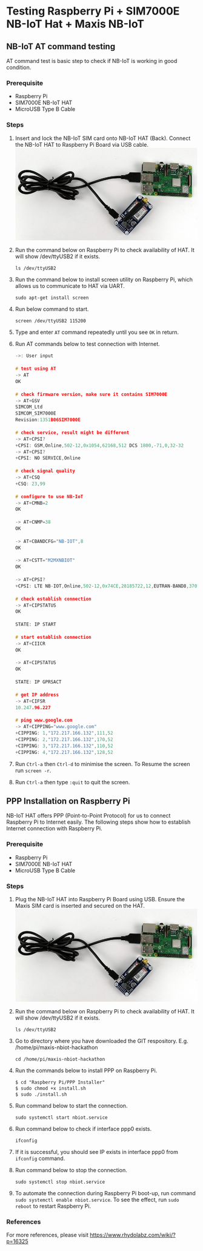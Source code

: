 # Testing Raspberry Pi + SIM7000E NB-IoT Hat + Maxis NB-IoT 

## NB-IoT AT command testing
AT command test is basic step to check if NB-IoT is working in good condition.

### Prerequisite
- Raspberry Pi
- SIM7000E NB-IoT HAT
- MicroUSB Type B Cable

### Steps

1. Insert and lock the NB-IoT SIM card onto NB-IoT HAT (Back). Connect the NB-IoT HAT to Raspberry Pi Board via USB cable.
![NB-IoT HAT with Raspberry Pi](./media/RPi-NB-IoT-HAT.jpg)

2. Run the command below on Raspberry Pi to check availability of HAT. It will show /dev/ttyUSB2 if it exists.
    
    ```
    ls /dev/ttyUSB2
    ```

3. Run the command below to install screen utility on Raspberry Pi, which allows us to communicate to HAT via UART.
    
    ```
    sudo apt-get install screen
    ```

4. Run below command to start.
    
    ```
    screen /dev/ttyUSB2 115200
    ```

5. Type and enter `AT` command repeatedly until you see `OK` in return.

6. Run AT commands below to test connection with Internet.

    ```c
    ->: User input

    # test using AT
    -> AT
    OK

    # check firmware version, make sure it contains SIM7000E
    -> AT+GSV
    SIMCOM_Ltd
    SIMCOM_SIM7000E
    Revision:1351B06SIM7000E

    # check service, result might be different
    -> AT+CPSI?
    +CPSI: GSM,Online,502-12,0x1054,62168,512 DCS 1800,-71,0,32-32
    -> AT+CPSI?
    +CPSI: NO SERVICE,Online

    # check signal quality
    -> AT+CSQ
    +CSQ: 23,99

    # configure to use NB-IoT
    -> AT+CMNB=2
    OK

    -> AT+CNMP=38
    OK

    -> AT+CBANDCFG="NB-IOT",8
    OK

    -> AT+CSTT="M2MXNBIOT"
    OK

    -> AT+CPSI?
    +CPSI: LTE NB-IOT,Online,502-12,0x74CE,28185722,12,EUTRAN-BAND8,3702,0,0,-10,-82,-72,15

    # check establish connection
    -> AT+CIPSTATUS
    OK

    STATE: IP START

    # start establish connection
    -> AT+CIICR
    OK

    -> AT+CIPSTATUS
    OK

    STATE: IP GPRSACT

    # get IP address
    -> AT+CIFSR
    10.247.96.227

    # ping www.google.com
    -> AT+CIPPING="www.google.com"
    +CIPPING: 1,"172.217.166.132",111,52
    +CIPPING: 2,"172.217.166.132",170,52
    +CIPPING: 3,"172.217.166.132",110,52
    +CIPPING: 4,"172.217.166.132",128,52
    ```

  7. Run `Ctrl-a` then `Ctrl-d` to minimise the screen. To Resume the screen run `screen -r`.

  8. Run `Ctrl-a` then type `:quit` to quit the screen.


## PPP Installation on Raspberry Pi
NB-IoT HAT offers PPP (Point-to-Point Protocol) for us to connect Raspberry Pi to Internet easily. The following steps show how to establish Internet connection with Raspberry Pi.

### Prerequisite
- Raspberry Pi
- SIM7000E NB-IoT HAT
- MicroUSB Type B Cable

### Steps

1. Plug the NB-IoT HAT into Raspberry Pi Board using USB. Ensure the Maxis SIM card is inserted and secured on the HAT.
![NB-IoT HAT with Raspberry Pi](./media/RPi-NB-IoT-HAT.jpg)

2. Run the command below on Raspberry Pi to check availability of HAT. It will show /dev/ttyUSB2 if it exists.

    ```
    ls /dev/ttyUSB2
    ```

3. Go to directory where you have downloaded the GIT respository. E.g. /home/pi/maxis-nbiot-hackathon

    ```
    cd /home/pi/maxis-nbiot-hackathon
    ```

4. Run the commands below to install PPP on Raspberry Pi.
    
    ```
    $ cd "Raspberry Pi/PPP Installer"
    $ sudo chmod +x install.sh
    $ sudo ./install.sh
    ```

5. Run command below to start the connection. 

    ```
    sudo systemctl start nbiot.service
    ``` 

6. Run command below to check if interface ppp0 exists.
    
    ```
    ifconfig
    ``` 

7. If it is successful, you should see IP exists in interface ppp0 from `ifconfig` command.

8. Run command below to stop the connection. 

    ```
    sudo systemctl stop nbiot.service
    ``` 

9. To automate the connection during Raspberry Pi boot-up, run command `sudo systemctl enable nbiot.service`. To see the effect, run `sudo reboot` to restart Raspberry Pi.


### References
For more references, please visit https://www.rhydolabz.com/wiki/?p=16325
